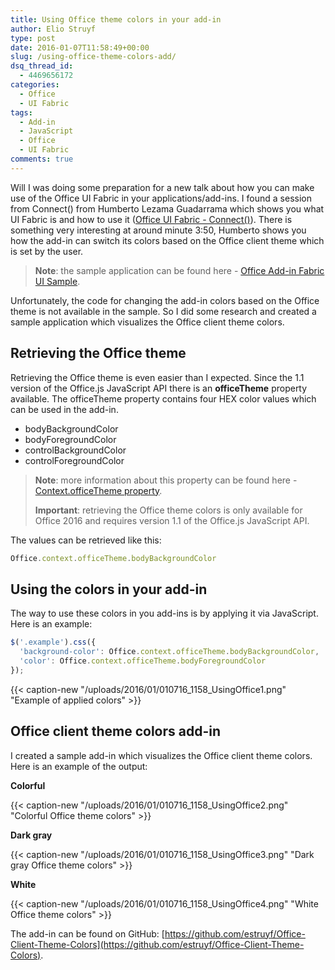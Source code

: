 ```yaml
---
title: Using Office theme colors in your add-in
author: Elio Struyf
type: post
date: 2016-01-07T11:58:49+00:00
slug: /using-office-theme-colors-add/
dsq_thread_id:
  - 4469656172
categories:
  - Office
  - UI Fabric
tags:
  - Add-in
  - JavaScript
  - Office
  - UI Fabric
comments: true
---
```


Will I was doing some preparation for a new talk about how you can make use of the Office UI Fabric in your applications/add-ins. I found a session from Connect() from Humberto Lezama Guadarrama which shows you what UI Fabric is and how to use it ([Office UI Fabric - Connect()](https://channel9.msdn.com/events/Visual-Studio/Connect-event-2015/317)). There is something very interesting at around minute 3:50, Humberto shows you how the add-in can switch its colors based on the Office client theme which is set by the user.

> **Note**: the sample application can be found here - [Office Add-in Fabric UI Sample](https://github.com/OfficeDev/Office-Add-in-Fabric-UI-Sample).

Unfortunately, the code for changing the add-in colors based on the Office theme is not available in the sample. So I did some research and created a sample application which visualizes the Office client theme colors.

## Retrieving the Office theme

Retrieving the Office theme is even easier than I expected. Since the 1.1 version of the Office.js JavaScript API there is an **officeTheme** property available. The officeTheme property contains four HEX color values which can be used in the add-in.

*   bodyBackgroundColor
*   bodyForegroundColor
*   controlBackgroundColor
*   controlForegroundColor

> **Note**: more information about this property can be found here - [Context.officeTheme property](https://msdn.microsoft.com/en-us/library/office/mt455203.aspx).
>
> **Important**: retrieving the Office theme colors is only available for Office 2016 and requires version 1.1 of the Office.js JavaScript API.

The values can be retrieved like this:

```javascript
Office.context.officeTheme.bodyBackgroundColor
```


## Using the colors in your add-in

The way to use these colors in you add-ins is by applying it via JavaScript. Here is an example:

```javascript
$('.example').css({
  'background-color': Office.context.officeTheme.bodyBackgroundColor,
  'color': Office.context.officeTheme.bodyForegroundColor
});
```

{{< caption-new "/uploads/2016/01/010716_1158_UsingOffice1.png" "Example of applied colors" >}}

## Office client theme colors add-in

I created a sample add-in which visualizes the Office client theme colors. Here is an example of the output:

**Colorful**

{{< caption-new "/uploads/2016/01/010716_1158_UsingOffice2.png" "Colorful Office theme colors" >}}

**Dark gray**

{{< caption-new "/uploads/2016/01/010716_1158_UsingOffice3.png" "Dark gray Office theme colors" >}}

**White**

{{< caption-new "/uploads/2016/01/010716_1158_UsingOffice4.png" "White Office theme colors" >}}

The add-in can be found on GitHub: [https://github.com/estruyf/Office-Client-Theme-Colors](https://github.com/estruyf/Office-Client-Theme-Colors).